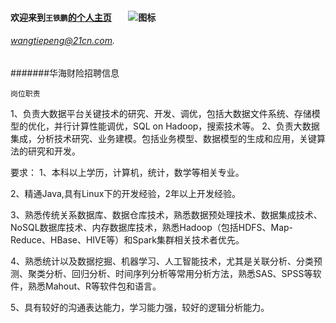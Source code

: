 #### 欢迎来到`王铁鹏`[的个人主页]()        ![图标](https://avatars3.githubusercontent.com/u/8352496?v=3&s=460 "图标")

###### [wangtiepeng@21cn.com](EMAIL). 






#######华海财险招聘信息 

`岗位职责`

1、负责大数据平台关键技术的研究、开发、调优，包括大数据文件系统、存储模型的优化，并行计算性能调优，SQL on Hadoop，搜索技术等。
2、负责大数据集成，分析技术研究、业务建模。包括业务模型、数据模型的生成和应用，关键算法的研究和开发。

要求：
1、本科以上学历，计算机，统计，数学等相关专业。

2、精通Java,具有Linux下的开发经验，2年以上开发经验。

3、熟悉传统关系数据库、数据仓库技术，熟悉数据预处理技术、数据集成技术、NoSQL数据库技术、内存数据库技术，熟悉Hadoop（包括HDFS、Map-Reduce、HBase、HIVE等）和Spark集群相关技术者优先。

4、熟悉统计以及数据挖掘、机器学习、人工智能技术，尤其是关联分析、分类预测、聚类分析、回归分析、时间序列分析等常用分析方法，熟悉SAS、SPSS等软件，熟悉Mahout、R等软件包和语言。

5、具有较好的沟通表达能力，学习能力强，较好的逻辑分析能力。

